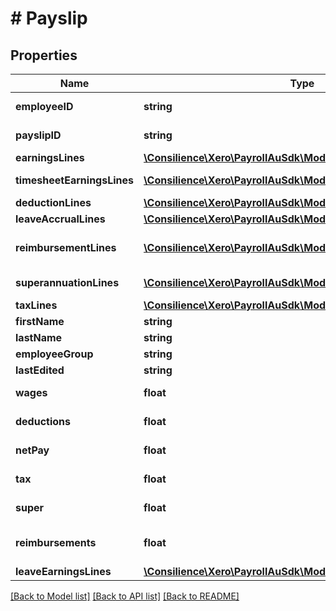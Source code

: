 # # Payslip

## Properties

Name | Type | Description | Notes
------------ | ------------- | ------------- | -------------
**employeeID** | **string** | Xero identifier for payroll employee | [optional] 
**payslipID** | **string** | Xero identifier for payroll payslip | [optional] 
**earningsLines** | [**\Consilience\Xero\PayrollAuSdk\Model\EarningsLine[]**](EarningsLine.md) | See EarningsLine | [optional] 
**timesheetEarningsLines** | [**\Consilience\Xero\PayrollAuSdk\Model\TimesheetEarningsLine[]**](TimesheetEarningsLine.md) | See TimesheetEarningsLine | [optional] 
**deductionLines** | [**\Consilience\Xero\PayrollAuSdk\Model\DeductionLine[]**](DeductionLine.md) | See DeductionLine | [optional] 
**leaveAccrualLines** | [**\Consilience\Xero\PayrollAuSdk\Model\LeaveAccrualLine[]**](LeaveAccrualLine.md) | See LeaveAccrualLine | [optional] 
**reimbursementLines** | [**\Consilience\Xero\PayrollAuSdk\Model\ReimbursementLine[]**](ReimbursementLine.md) | See ReimbursementLine – see PayItems | [optional] 
**superannuationLines** | [**\Consilience\Xero\PayrollAuSdk\Model\SuperannuationLine[]**](SuperannuationLine.md) | See SuperannuationLine | [optional] 
**taxLines** | [**\Consilience\Xero\PayrollAuSdk\Model\TaxLine[]**](TaxLine.md) | See TaxLine | [optional] 
**firstName** | **string** | Employee first name | [optional] 
**lastName** | **string** | Employee last name | [optional] 
**employeeGroup** | **string** | Employee Group name | [optional] 
**lastEdited** | **string** | Last edited | [optional] 
**wages** | **float** | The Total Wages for the PayRun | [optional] 
**deductions** | **float** | The Total Deductions for the PayRun | [optional] 
**netPay** | **float** | The Total NetPay for the PayRun | [optional] 
**tax** | **float** | The Total Tax for the PayRun | [optional] 
**super** | **float** | The Total Super for the PayRun | [optional] 
**reimbursements** | **float** | The Total Reimbursement for the PayRun | [optional] 
**leaveEarningsLines** | [**\Consilience\Xero\PayrollAuSdk\Model\LeaveEarningsLine[]**](LeaveEarningsLine.md) | See LeaveEarningsLine | [optional] 

[[Back to Model list]](../../README.md#documentation-for-models) [[Back to API list]](../../README.md#documentation-for-api-endpoints) [[Back to README]](../../README.md)


